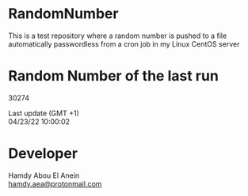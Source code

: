 # RandomNumber    
This is a test repository where a random number is pushed to a file automatically passwordless from a cron job in my Linux CentOS server    
# Random Number of the last run   
30274
      
Last update (GMT +1)    
04/23/22 10:00:02
# Developer    
Hamdy Abou El Anein   
hamdy.aea@protonmail.com
